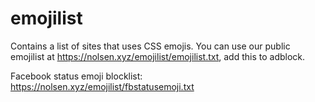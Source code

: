 # emojilist
Contains a list of sites that uses CSS emojis.
You can use our public emojilist at https://nolsen.xyz/emojilist/emojilist.txt, add this to adblock.

Facebook status emoji blocklist: https://nolsen.xyz/emojilist/fbstatusemoji.txt
